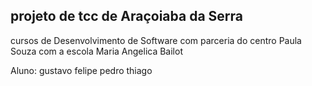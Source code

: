 ## projeto de tcc de Araçoiaba da Serra

cursos de Desenvolvimento de Software com parceria do centro Paula Souza com a escola Maria Angelica Bailot 

Aluno: 
gustavo 
felipe 
pedro
thiago